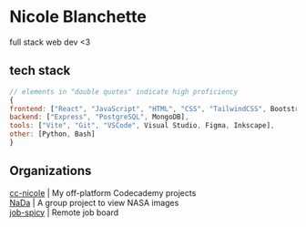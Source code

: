 # Nicole Blanchette
full stack web dev <3

<!-- <img align="left" src="https://66.media.tumblr.com/2bddc7829ab63c507b24f2806d202b50/tumblr_p8sjxwuNhL1uupzkho1_1280.png" height="100px"> -->

## tech stack
```js
// elements in "double quotes" indicate high proficiency
{
frontend: ["React", "JavaScript", "HTML", "CSS", "TailwindCSS", Bootstrap],
backend: ["Express", "PostgreSQL", MongoDB],
tools: ["Vite", "Git", "VSCode", Visual Studio, Figma, Inkscape],
other: [Python, Bash]
}
```
## Organizations

[cc-nicole](https://github.com/cc-nicole) | My off-platform Codecademy projects  
[NaDa](https://github.com/NaDa-nasa-viewer) | A group project to view NASA images  
[job-spicy](https://github.com/job-spicy) | Remote job board

<!-- ## Statistics -->
<!-- ## More -->
